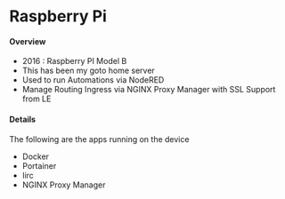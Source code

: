 # Raspberry Pi

#### Overview 
- 2016 : Raspberry PI Model B
- This has been my goto home server
- Used to run Automations via NodeRED
- Manage Routing Ingress via NGINX Proxy Manager with SSL Support from LE



#### Details

The following are the apps running on the device 

- Docker
- Portainer
- lirc
- NGINX Proxy Manager
